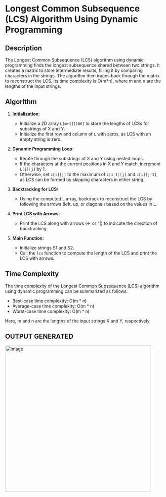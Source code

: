 # Longest Common Subsequence (LCS) Algorithm Using Dynamic Programming

## Description
The Longest Common Subsequence (LCS) algorithm using dynamic programming finds the longest subsequence shared between two strings. It creates a matrix to store intermediate results, filling it by comparing characters in the strings. The algorithm then traces back through the matrix to reconstruct the LCS. Its time complexity is O(m*n), where m and n are the lengths of the input strings.

## Algorithm
1. **Initialization:**
   - Initialize a 2D array `L[m+1][100]` to store the lengths of LCSs for substrings of X and Y.
   - Initialize the first row and column of `L` with zeros, as LCS with an empty string is zero.

2. **Dynamic Programming Loop:**
   - Iterate through the substrings of X and Y using nested loops.
   - If the characters at the current positions in X and Y match, increment `L[i][j]` by 1.
   - Otherwise, set `L[i][j]` to the maximum of `L[i-1][j]` and `L[i][j-1]`, as LCS can be formed by skipping characters in either string.

3. **Backtracking for LCS:**
   - Using the computed `L` array, backtrack to reconstruct the LCS by following the arrows (left, up, or diagonal) based on the values in `L`.

4. **Print LCS with Arrows:**
   - Print the LCS along with arrows (<- or ^|) to indicate the direction of backtracking.

5. **Main Function:**
   - Initialize strings S1 and S2.
   - Call the `lcs` function to compute the length of the LCS and print the LCS with arrows.

## Time Complexity
The time complexity of the Longest Common Subsequence (LCS) algorithm using dynamic programming can be summarized as follows:
- Best-case time complexity: O(m * n)
- Average-case time complexity: O(m * n)
- Worst-case time complexity: O(m * n)

Here, m and n are the lengths of the input strings X and Y, respectively.

## OUTPUT GENERATED

<img width="472" alt="image" src="https://github.com/NAGPALADITI14/Algorithms_and_their_complexities/assets/138228231/9842a7fe-b901-4cae-8d7b-2a0f88c5942d">
